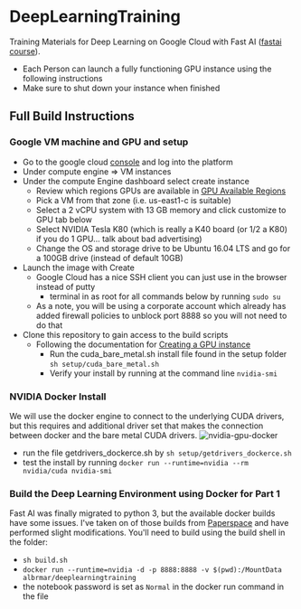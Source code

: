 # DeepLearningTraining
Training Materials for Deep Learning on Google Cloud with Fast AI ([fastai course](http://course.fast.ai/)).

* Each Person can launch a fully functioning GPU instance using the following instructions
* Make sure to shut down your instance when finished

## Full Build Instructions

### Google VM machine and GPU and setup

* Go to the google cloud [console](https://console.cloud.google.com) and log into the platform
* Under compute engine => VM instances
* Under the compute Engine dashboard select create instance
    * Review which regions GPUs are available in [GPU Available Regions](https://cloud.google.com/compute/docs/gpus/)
    * Pick a VM from that zone (i.e. us-east1-c is suitable)
    * Select a 2 vCPU system with 13 GB memory and click customize to GPU tab below
    * Select NVIDIA Tesla K80 (which is really a K40 board (or 1/2 a K80) if you do 1 GPU... talk about bad advertising)
    * Change the OS and storage drive to be Ubuntu 16.04 LTS and go for a 100GB drive (instead of default 10GB)
* Launch the image with Create
    * Google Cloud has a nice SSH client you can just use in the browser instead of putty
        * terminal in as root for all commands below by running ``` sudo su ```
    * As a note, you will be using a corporate account which already has added firewall policies to unblock port 8888 so you will not need to do that
* Clone this repository to gain access to the build scripts
    * Following the documentation for [Creating a GPU instance](https://cloud.google.com/compute/docs/gpus/add-gpus#create-new-gpu-instance)
        * Run the cuda_bare_metal.sh install file found in the setup folder ``` sh setup/cuda_bare_metal.sh ```
        * Verify your install by running at the command line ``` nvidia-smi ```
### NVIDIA Docker Install
We will use the docker engine to connect to the underlying CUDA drivers, but this requires and additional driver set that makes the connection between docker and the bare metal CUDA drivers.
![nvidia-gpu-docker](https://cloud.githubusercontent.com/assets/3028125/12213714/5b208976-b632-11e5-8406-38d379ec46aa.png)

* run the file getdrivers_dockerce.sh by ```sh setup/getdrivers_dockerce.sh```
* test the install by running ``` docker run --runtime=nvidia --rm nvidia/cuda nvidia-smi ```

### Build the Deep Learning Environment using Docker for Part 1
Fast AI was finally migrated to python 3, but the available docker builds have some issues.  I've taken on of those builds from [Paperspace](https://github.com/Paperspace/fastai-docker) and have performed slight modifications.  You'll need to build using the build shell in the folder:

* ```sh build.sh```
* ``` docker run --runtime=nvidia -d -p 8888:8888 -v $(pwd):/MountData albrmar/deeplearningtraining  ```
* the notebook password is set as ``` Normal ``` in the docker run command in the file 

